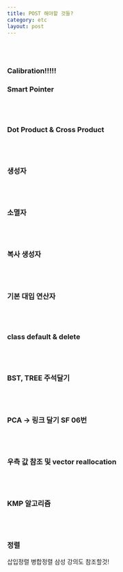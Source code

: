 ```yaml
---
title: POST 해야할 것들?
category: etc
layout: post
---
```

<br><br>
### Calibration!!!!!

### Smart Pointer
<br><br>
### Dot Product & Cross Product
<br><br>
### 생성자
<br><br>
### 소멸자
<br><br>
### 복사 생성자
<br><br>
### 기본 대입 연산자
<br><br>
### class default & delete
<br><br>
### BST, TREE 주석달기
<br><br>
### PCA -> 링크 달기 SF 06번 

<br><br>
### 우측 값 참조 및 vector reallocation

<br><br>
### KMP 알고리즘


<br><br>
### 정렬
삽입정렬 
병합정렬 
삼성 강의도 참조할것!
